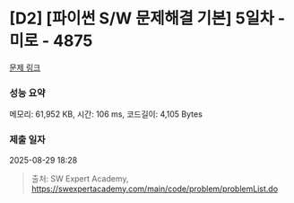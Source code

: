 # [D2] [파이썬 S/W 문제해결 기본] 5일차 - 미로 - 4875 

[문제 링크](https://swexpertacademy.com/main/code/problem/problemDetail.do?contestProbId=AWTQeET6QlADFAVT) 

### 성능 요약

메모리: 61,952 KB, 시간: 106 ms, 코드길이: 4,105 Bytes

### 제출 일자

2025-08-29 18:28



> 출처: SW Expert Academy, https://swexpertacademy.com/main/code/problem/problemList.do